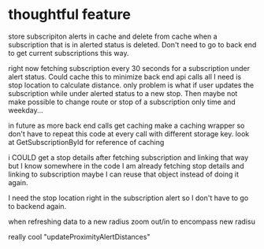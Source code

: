 # thoughtful feature

store subscripiton alerts in cache and delete from cache when a subscription that is in alerted status is deleted. Don't need to go to back end to get current subscriptions this way.

right now fetching subscription every 30 seconds for a subscription under alert status. Could cache this to minimize back end api calls all I need is stop location to calculate distance. only problem is what if user updates the subscription while under alerted status to a new stop. Then maybe not make possible to change route or stop of a subscription only time and weekday...

in future as more back end calls get caching make a caching wrapper so don't have to repeat this code at every call with different storage key. look at GetSubscriptionById for reference of caching

i COULD get a stop details after fetching subscription and linking that way but I know somewhere in the code I am already fetching stop details and linking to subscription maybe I can reuse that object instead of doing it again.

I need the stop location right in the subscription alert so I don't have to go to backend again.

when refreshing data to a new radius zoom out/in to encompass new radisu

really cool "updateProximityAlertDistances"